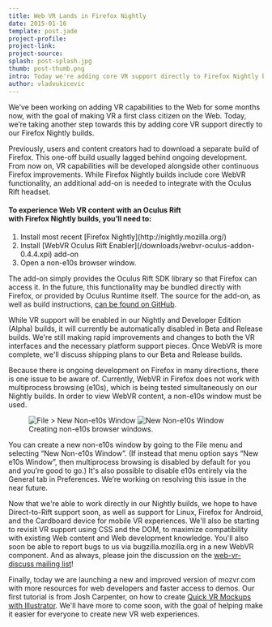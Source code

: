 ```yaml
---
title: Web VR Lands in Firefox Nightly
date: 2015-01-16
template: post.jade
project-profile:
project-link:
project-source:
splash: post-splash.jpg
thumb: post-thumb.png
intro: Today we're adding core VR support directly to Firefox Nightly builds.  Users and content creators will be able to download the latest Firefox Nightly builds and enjoy access to both experimental WebVR functionality alongside continuous Firefox improvements.
author: vladvukicevic
---
```


<p class="intro h2">We’ve been working on adding VR capabilities to the Web for some months now, with the goal of making VR a first class citizen on the Web.  Today, we’re taking another step towards this by adding core VR support directly to our Firefox Nightly builds.</p>

Previously, users and content creators had to download a separate build of Firefox.  This one-off build usually lagged behind ongoing development. From now on, VR capabilities will be developed alongside other continuous Firefox improvements.  While Firefox Nightly builds include core WebVR functionality, an additional add-on is needed to integrate with the Oculus Rift headset.

<div class="post-summary">
  <h4>
    To experience Web VR content with an Oculus Rift<br/> with
    Firefox Nightly builds, you’ll need to:
  </h4>

  <ol>
    <li>Install most recent [Firefox Nightly](http://nightly.mozilla.org/)</li>
    <li>Install [WebVR Oculus Rift Enabler](/downloads/webvr-oculus-addon-0.4.4.xpi) add-on</li>
    <li>Open a non-e10s browser window.</li>
  </ol>
</div>

The add-on simply provides the Oculus Rift SDK library so that Firefox can access it. In the future, this functionality may be bundled directly with Firefox, or provided by Oculus Runtime itself.  The source for the add-on, as well as build instructions, [can be found on GitHub](https://github.com/MozVR/webvr-oculus-addon).

While VR support will be enabled in our Nightly and Developer Edition (Alpha) builds, it will currently be automatically disabled in Beta and Release builds. We're still making rapid improvements and changes to both the VR interfaces and the necessary platform support pieces.  Once WebVR is more complete, we'll discuss shipping plans to our Beta and Release builds.

Because there is ongoing development on Firefox in many directions, there is one issue to be aware of. Currently, WebVR in Firefox does not work with multiprocess browsing (e10s), which is being tested simultaneously on our Nightly builds.  In order to view WebVR content, a non-e10s window must be used.

<figure>
  <img src="/downloads/e10s.png" alt="File &gt; New Non-e10s Window">
  <img src="/downloads/e10s-windows.png" alt="New Non-e10s Window">
  <figcaption>
    Creating non-e10s browser windows.
  </figcaption>
</figure>

You can create a new non-e10s window by going to the File menu and selecting “New Non-e10s Window”. (If instead that menu option says “New e10s Window”, then multiprocess browsing is disabled by default for you and you’re good to go.) It's also possible to disable e10s entirely via the General tab in Preferences. We’re working on resolving this issue in the near future.

Now that we're able to work directly in our Nightly builds, we hope to have Direct-to-Rift support soon, as well as support for Linux, Firefox for Android, and the Cardboard device for mobile VR experiences.  We'll also be starting to revisit VR support using CSS and the DOM, to maximize compatibility with existing Web content and Web development knowledge.  You'll also soon be able to report bugs to us via bugzilla.mozilla.org in a new WebVR component.  And as always, please join the discussion on the [web-vr-discuss mailing list](https://mail.mozilla.org/listinfo/web-vr-discuss)!

Finally, today we are launching a new and improved version of mozvr.com with more resources for web developers and faster access to demos. Our first tutorial is from Josh Carpenter, on how to create [Quick VR Mockups with Illustrator](/posts/quick-vr-prototypes/). We'll have more to come soon, with the goal of helping make it easier for everyone to create new VR web experiences.


